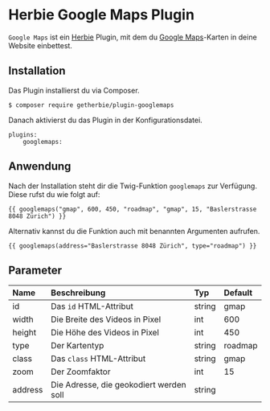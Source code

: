 # Herbie Google Maps Plugin

`Google Maps` ist ein [Herbie](http://github.com/getherbie/herbie) Plugin, mit dem du 
[Google Maps](http://maps.google.com)-Karten in deine Website einbettest.

## Installation

Das Plugin installierst du via Composer.

	$ composer require getherbie/plugin-googlemaps

Danach aktivierst du das Plugin in der Konfigurationsdatei.

    plugins:
        googlemaps:


Anwendung
---------

Nach der Installation steht dir die Twig-Funktion `googlemaps` zur Verfügung. Diese rufst du wie folgt auf:

    {{ googlemaps("gmap", 600, 450, "roadmap", "gmap", 15, "Baslerstrasse 8048 Zürich") }}

Alternativ kannst du die Funktion auch mit benannten Argumenten aufrufen.

    {{ googlemaps(address="Baslerstrasse 8048 Zürich", type="roadmap") }}


Parameter
---------

Name        | Beschreibung                          | Typ       | Default
:---------- | :------------------------------------ | :-------- | :------
id | Das `id` HTML-Attribut | string | gmap  
width | Die Breite des Videos in Pixel | int | 600
height | Die Höhe des Videos in Pixel | int | 450
type | Der Kartentyp | string | roadmap
class | Das `class` HTML-Attribut | string | gmap
zoom | Der Zoomfaktor | int | 15
address | Die Adresse, die geokodiert werden soll | string | 

